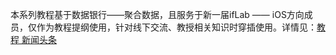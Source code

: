 本系列教程基于数据银行——聚合数据，且服务于新一届ifLab —— iOS方向成员，仅作为教程提纲使用，针对线下交流、教授相关知识时穿插使用。详情见：[教程 新闻头条](http://www.pjhubs.com/?p=597)
